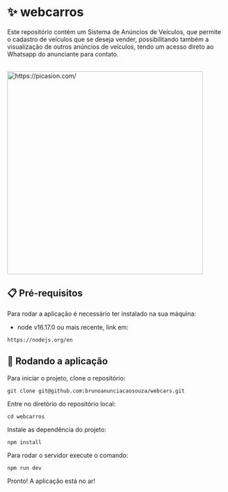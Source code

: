 # ✨ webcarros

Este repositório contém um Sistema de Anúncios de Veículos, que permite o cadastro de veículos que se deseja vender, possibilitando também a visualização de outros anúncios de veículos, tendo um acesso direto ao Whatsapp do anunciante para contato.

<br>
<a href="https://picasion.com/"><img src="https://i.picasion.com/pic92/95596ad8c06a05b06f1ba929798cb8b9.gif" width="450" height="466" border="0" alt="https://picasion.com/" /></a><br /><a href="https://picasion.com/"></a>


## 📋 Pré-requisitos

Para rodar a aplicação é necessário ter instalado na sua máquina:

- node v16.17.0 ou mais recente, link em:
```
https://nodejs.org/en
```

## 🚀 Rodando a aplicação

Para iniciar o projeto, clone o repositório:

```
git clone git@github.com:brunoanunciacaosouza/webcars.git
```

Entre no diretório do repositório local:

```
cd webcarros
```

Instale as dependência do projeto:

```
npm install
```

Para rodar o servidor execute o comando: 

```
npm run dev
```

Pronto! A aplicação está no ar!
